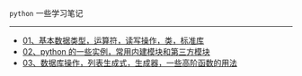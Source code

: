 


`python` 一些学习笔记

----

* [01、基本数据类型，运算符，读写操作，类，标准库](https://github.com/heptaluan/blog/blob/master/python/01.md)
* [02、python 的一些实例，常用内建模块和第三方模块](https://github.com/heptaluan/blog/blob/master/python/02.md)
* [03、数据库操作，列表生成式，生成器，一些高阶函数的用法](https://github.com/heptaluan/blog/blob/master/python/03.md)


